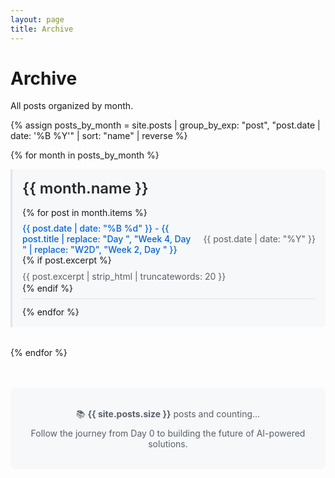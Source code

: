 ```yaml
---
layout: page
title: Archive
---
```


# Archive

All posts organized by month.

{% assign posts_by_month = site.posts | group_by_exp: "post", "post.date | date: '%B %Y'" | sort: "name" | reverse %}

{% for month in posts_by_month %}
  <div class="month-group" style="margin-bottom: 2rem; padding: 1rem; border-left: 3px solid #e1e4e8; background: #f6f8fa; border-radius: 0 6px 6px 0;">
    <h2 style="margin: 0 0 1rem 0; color: #24292e; font-size: 1.5rem; font-weight: 600;">
      {{ month.name }}
    </h2>
    <ul style="list-style: none; padding: 0; margin: 0;">
      {% for post in month.items %}
        <li style="margin-bottom: 0.75rem; padding: 0.5rem 0; border-bottom: 1px solid #e1e4e8;">
          <div style="display: flex; justify-content: space-between; align-items: center; flex-wrap: wrap;">
            <a href="{{ site.baseurl }}{{ post.url }}" 
               style="text-decoration: none; color: #0366d6; font-weight: 500; flex: 1; margin-right: 1rem;"
               onmouseover="this.style.color='#0056b3'" 
               onmouseout="this.style.color='#0366d6'">
              {{ post.date | date: "%B %d" }} - {{ post.title | replace: "Day ", "Week 4, Day " | replace: "W2D", "Week 2, Day " }}
            </a>
            <span style="color: #586069; font-size: 0.875rem; white-space: nowrap;">
              {{ post.date | date: "%Y" }}
            </span>
          </div>
          {% if post.excerpt %}
            <p style="margin: 0.5rem 0 0 0; color: #586069; font-size: 0.875rem; line-height: 1.4;">
              {{ post.excerpt | strip_html | truncatewords: 20 }}
            </p>
          {% endif %}
        </li>
      {% endfor %}
    </ul>
  </div>
{% endfor %}

<div style="text-align: center; margin-top: 3rem; padding: 2rem; background: #f6f8fa; border-radius: 8px;">
  <p style="margin: 0; color: #586069; font-size: 0.875rem;">
    📚 <strong>{{ site.posts.size }}</strong> posts and counting...
  </p>
  <p style="margin: 0.5rem 0 0 0; color: #586069; font-size: 0.875rem;">
    Follow the journey from Day 0 to building the future of AI-powered solutions.
  </p>
</div>